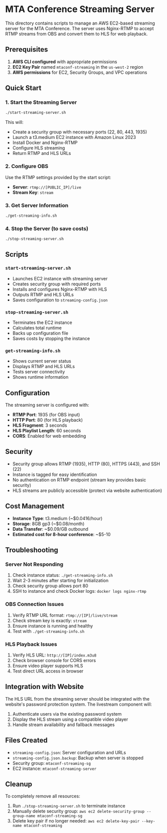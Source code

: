# MTA Conference Streaming Server

This directory contains scripts to manage an AWS EC2-based streaming server for the MTA Conference. The server uses Nginx-RTMP to accept RTMP streams from OBS and convert them to HLS for web playback.

## Prerequisites

1. **AWS CLI configured** with appropriate permissions
2. **EC2 Key Pair** named `mtaconf-streaming` in the `us-west-2` region
3. **AWS permissions** for EC2, Security Groups, and VPC operations

## Quick Start

### 1. Start the Streaming Server

```bash
./start-streaming-server.sh
```

This will:
- Create a security group with necessary ports (22, 80, 443, 1935)
- Launch a t3.medium EC2 instance with Amazon Linux 2023
- Install Docker and Nginx-RTMP
- Configure HLS streaming
- Return RTMP and HLS URLs

### 2. Configure OBS

Use the RTMP settings provided by the start script:
- **Server**: `rtmp://[PUBLIC_IP]/live`
- **Stream Key**: `stream`

### 3. Get Server Information

```bash
./get-streaming-info.sh
```

### 4. Stop the Server (to save costs)

```bash
./stop-streaming-server.sh
```

## Scripts

### `start-streaming-server.sh`
- Launches EC2 instance with streaming server
- Creates security group with required ports
- Installs and configures Nginx-RTMP with HLS
- Outputs RTMP and HLS URLs
- Saves configuration to `streaming-config.json`

### `stop-streaming-server.sh`
- Terminates the EC2 instance
- Calculates total runtime
- Backs up configuration file
- Saves costs by stopping the instance

### `get-streaming-info.sh`
- Shows current server status
- Displays RTMP and HLS URLs
- Tests server connectivity
- Shows runtime information

## Configuration

The streaming server is configured with:
- **RTMP Port**: 1935 (for OBS input)
- **HTTP Port**: 80 (for HLS playback)
- **HLS Fragment**: 3 seconds
- **HLS Playlist Length**: 60 seconds
- **CORS**: Enabled for web embedding

## Security

- Security group allows RTMP (1935), HTTP (80), HTTPS (443), and SSH (22)
- Instance is tagged for easy identification
- No authentication on RTMP endpoint (stream key provides basic security)
- HLS streams are publicly accessible (protect via website authentication)

## Cost Management

- **Instance Type**: t3.medium (~$0.0416/hour)
- **Storage**: 8GB gp3 (~$0.08/month)
- **Data Transfer**: ~$0.09/GB outbound
- **Estimated cost for 8-hour conference**: ~$5-10

## Troubleshooting

### Server Not Responding
1. Check instance status: `./get-streaming-info.sh`
2. Wait 2-3 minutes after starting for initialization
3. Check security group allows port 80
4. SSH to instance and check Docker logs: `docker logs nginx-rtmp`

### OBS Connection Issues
1. Verify RTMP URL format: `rtmp://[IP]/live/stream`
2. Check stream key is exactly: `stream`
3. Ensure instance is running and healthy
4. Test with `./get-streaming-info.sh`

### HLS Playback Issues
1. Verify HLS URL: `http://[IP]/index.m3u8`
2. Check browser console for CORS errors
3. Ensure video player supports HLS
4. Test direct URL access in browser

## Integration with Website

The HLS URL from the streaming server should be integrated with the website's password protection system. The livestream component will:

1. Authenticate users via the existing password system
2. Display the HLS stream using a compatible video player
3. Handle stream availability and fallback messages

## Files Created

- `streaming-config.json`: Server configuration and URLs
- `streaming-config.json.backup`: Backup when server is stopped
- Security group: `mtaconf-streaming-sg`
- EC2 instance: `mtaconf-streaming-server`

## Cleanup

To completely remove all resources:
1. Run `./stop-streaming-server.sh` to terminate instance
2. Manually delete security group: `aws ec2 delete-security-group --group-name mtaconf-streaming-sg`
3. Delete key pair if no longer needed: `aws ec2 delete-key-pair --key-name mtaconf-streaming`
